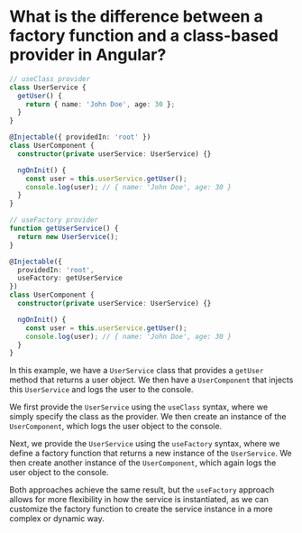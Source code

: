 # What is the difference between a factory function and a class-based provider in Angular?

```typescript
// useClass provider
class UserService {
  getUser() {
    return { name: 'John Doe', age: 30 };
  }
}

@Injectable({ providedIn: 'root' })
class UserComponent {
  constructor(private userService: UserService) {}

  ngOnInit() {
    const user = this.userService.getUser();
    console.log(user); // { name: 'John Doe', age: 30 }
  }
}

// useFactory provider
function getUserService() {
  return new UserService();
}

@Injectable({
  providedIn: 'root',
  useFactory: getUserService
})
class UserComponent {
  constructor(private userService: UserService) {}

  ngOnInit() {
    const user = this.userService.getUser();
    console.log(user); // { name: 'John Doe', age: 30 }
  }
}
```

In this example, we have a `UserService` class that provides a `getUser` method that returns a user object. We then have a `UserComponent` that injects this `UserService` and logs the user to the console.

We first provide the `UserService` using the `useClass` syntax, where we simply specify the class as the provider. We then create an instance of the `UserComponent`, which logs the user object to the console.

Next, we provide the `UserService` using the `useFactory` syntax, where we define a factory function that returns a new instance of the `UserService`. We then create another instance of the `UserComponent`, which again logs the user object to the console.

Both approaches achieve the same result, but the `useFactory` approach allows for more flexibility in how the service is instantiated, as we can customize the factory function to create the service instance in a more complex or dynamic way.